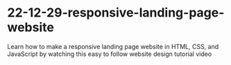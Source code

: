 # 22-12-29-responsive-landing-page-website
Learn how to make a responsive landing page website in HTML, CSS, and JavaScript by watching this easy to follow website design tutorial video
